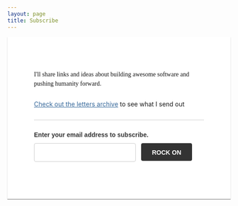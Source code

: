 ```yaml
---
layout: page
title: Subscribe
---
```

<style type='text/css'>
.tinycontainer body {font:18px/30px Georgia, 'Times New Roman', serif; min-width:400px; margin:0; padding:75px 0 0 0; text-align:center;}
.tinycontainer p {padding:0 0 10px 0;}
.tinycontainer a {color:#336699;}
.tinycontainer textarea {font:12px/18px 'Helvetica', Arial, sans-serif;}
.tinycontainer {
    position: relative;
    border-width:0 !important;
    border-color:transparent !important;
    margin:0;
    text-align:left;
    background-color:#ffffff;
    background:rgba(255,255,255,.9);
    padding: 60px;
    line-height:150%;
    -moz-box-shadow:0 1px 1px rgba(0, 0, 0, .5);
    -webkit-box-shadow:0 1px 1px rgba(0, 0, 0, .5);
    box-shadow:0 1px 1px rgba(0, 0, 0, .5);
}
.tinycontainer .clear {clear:both;}

/* Form */
.tinycontainer form {
  font:16px/20px 'Helvetica', Arial, sans-serif;
  display:block;
  padding:15px 0 10px 0;
  margin-top:15px;
  border-top:1px solid #ccc;
}
.tinycontainer label {clear:both; display:block; margin:8px 0; font-weight:bold; position:relative; line-height:150%; font-family:Helvetica; font-size: 14px; color: #333333;}
.tinycontainer .email-group input {
  display:block;
  float:left;
  width:60%;
  margin-right:3%;
  min-width: 160px;
  padding:12px 10px;
  border:1px solid #ccc;
  -moz-border-radius:4px;
  border-radius:4px;
  -webkit-border-radius:4px;
  font-size:14px;
}

.tinycontainer .email-group .button {
    width:30%;
    margin:0;
    min-width:100px;
}
.tinycontainer .button {
    display:inline-block;
    white-space:nowrap;
    height:40px;
    line-height:42px;
    margin:0 5px 0 0;
    padding:0 10px;
    text-decoration:none;
    text-transform:uppercase;
    text-align:center;
    font-weight:bold;
    font-style:normal;
    font-size:14px;
    cursor:pointer;
    -webkit-border-radius:4px;
    -moz-border-radius:4px;
    border-radius:4px;
    border:0;
    vertical-align:top;
  }

.tinycontainer .button:hover { opacity:.8; }

/* Mobile Tweaks */
.tinycontainer body {-webkit-text-size-adjust:none;}
.tinycontainer input {-webkit-appearance: none;}
.tinycontainer input[type=checkbox] {-webkit-appearance: checkbox;}
.tinycontainer input[type=radio] {-webkit-appearance: radio;}


.tinycontainer .byline {
  font-family:Georgia, Times New Roman, Times, serif;
  color:#111111;
}
.tinycontainer .description, label {
  font-family:Georgia, Times New Roman, Times, serif;
  color:#111111;
}
.tinycontainer .button {
  font-family:Helvetica, Arial, sans-serif;
  color:#FFFFFF;
  background-color:#333333;
}
.tinycontainer .view-messages { margin: 15px 0; }
</style>

<div class="tinycontainer">
  <div class="description">
    <p>I'll share links and ideas about building awesome software and pushing humanity forward.</p>
  </div>
  <div class="view-messages">
    <p><a href="http://www.tinyletter.com/hugomelo/letters">Check out the letters archive</a> to see what I send out </p>
  </div>

  <form id="subscribe-form" method="post" action="http://tinyletter.com/hugomelo">
    <label for="email">Enter your email address to subscribe.</label>
    <div class="email-group">
      <input type="email" id="email" name="email" value=""/>
      <button class="button" type="submit">Rock On<br></button>
    </div>
  </form>
</div>


